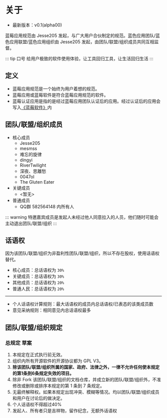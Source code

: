 # 关于

- 最新版本：v0.1(alpha00)

蓝莓应用规范由 Jesse205 发起，与广大用户合伙制定的规范。蓝色应用团队/蓝色应用联盟/蓝色应用组织由 Jesse205 发起，由团队/联盟/组织成员共同互相监督。

::: tip 口号
给用户极致的软件使用体验，让工具回归工具，让生活回归生活
:::

## 定义

- 蓝莓应用规范是一个始终为用户着想的规范。
- 蓝莓应用或蓝莓软件是符合蓝莓应用规范的软件。
- 蓝莓认证应用是指的是经过蓝莓应用团队认证后的应用。经过认证后的应用会写入[《蓝莓软件》](./apps.md)内

## 团队/联盟/组织成员

- 核心成员
  - Jesse205 <Badge text="发起人" />
  - mesmss
  - 难忘的旋律 <Badge type="warning" text="特邀嘉宾" />
  - dingyi <Badge type="warning" text="特邀嘉宾" />
  - RiverTwilight <Badge type="warning" text="特邀嘉宾" />
  - 深夜、思離愁 <Badge type="warning" text="特邀嘉宾" />
  - 0047ol <Badge type="warning" text="特邀嘉宾" />
  - The Gluten Eater <Badge type="warning" text="特邀嘉宾" />
  <!-- * Lin <Badge type="warning" text="特邀嘉宾"（不太熟，怕被搞） /> -->
- 关键成员
  - <暂无>
- 普通成员
  - QQ群 582564148 内所有人

::: warning
特邀嘉宾成员是发起人未经过他人同意拉入的人员，他们随时可能会主动退出团队/联盟/组织
:::

## 话语权

因为该团队/联盟/组织为非盈利性团队/联盟/组织，所以不存在股权，使用话语权替代。

- 核心成员：总话语权为 `30%`
- 关键成员：总话语权为 `30%`
- 其他成员：总话语权为 `20%`
- 普通人民：总话语权为 `20%`

---

- 个人话语权计算规则：最大话语权的成员内总话语权/已表态的该类成员数
- 意见采纳规则：相同意见内总话语权最多

## 团队/联盟/组织规定

### 总规定 草案

1. 本规定在正式执行前无效。
2. 组织内所有开源软件的开源协议都为 GPL V3。
3. **除该团队/联盟/组织所属的国家、政府、法律之外，一律不允许任何使本规定的第1条到6条规定失效的项目。**
4. 除非 Fork 该团队/联盟/组织的文档仓库，并成立新的团队/联盟/组织外，不准修改或删除或排序本规定的第 1 条到 7 条规定。
5. 无最终解释权。如果本规定出现冲突、模糊等情况。均以团队/联盟/组织成员和用户在讨论后的做决定。
6. 个人话语权不得超过40%
7. 发起人、所有者只是吉祥物，留作纪念，无额外话语权

